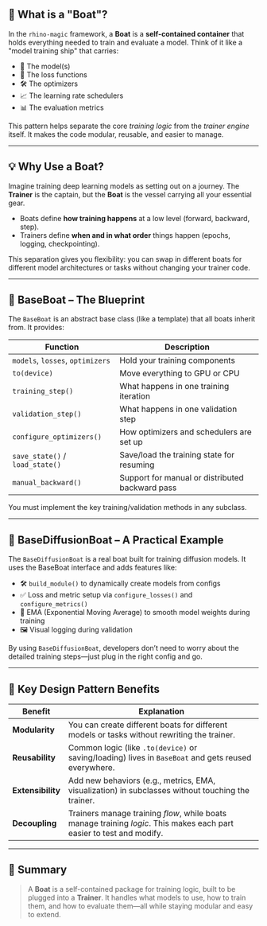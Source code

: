 ## 🚢 What is a "Boat"?

In the `rhino-magic` framework, a **Boat** is a **self-contained container** that holds everything needed to train and evaluate a model. Think of it like a "model training ship" that carries:

* 🚀 The model(s)
* 🧮 The loss functions
* 🛠️ The optimizers
* 📈 The learning rate schedulers
* 📊 The evaluation metrics

This pattern helps separate the core *training logic* from the *trainer engine* itself. It makes the code modular, reusable, and easier to manage.

---

## 💡 Why Use a Boat?

Imagine training deep learning models as setting out on a journey. The **Trainer** is the captain, but the **Boat** is the vessel carrying all your essential gear.

* Boats define **how training happens** at a low level (forward, backward, step).
* Trainers define **when and in what order** things happen (epochs, logging, checkpointing).

This separation gives you flexibility: you can swap in different boats for different model architectures or tasks without changing your trainer code.

---

## 🧱 BaseBoat – The Blueprint

The `BaseBoat` is an abstract base class (like a template) that all boats inherit from. It provides:

| Function                         | Description                                     |
| -------------------------------- | ----------------------------------------------- |
| `models`, `losses`, `optimizers` | Hold your training components                   |
| `to(device)`                     | Move everything to GPU or CPU                   |
| `training_step()`                | What happens in one training iteration          |
| `validation_step()`              | What happens in one validation step             |
| `configure_optimizers()`         | How optimizers and schedulers are set up        |
| `save_state()` / `load_state()`  | Save/load the training state for resuming       |
| `manual_backward()`              | Support for manual or distributed backward pass |

You must implement the key training/validation methods in any subclass.

---

## 🧠 BaseDiffusionBoat – A Practical Example

The `BaseDiffusionBoat` is a real boat built for training diffusion models. It uses the BaseBoat interface and adds features like:

* 🛠 `build_module()` to dynamically create models from configs
* ✅ Loss and metric setup via `configure_losses()` and `configure_metrics()`
* 🔁 EMA (Exponential Moving Average) to smooth model weights during training
* 🖼️ Visual logging during validation

By using `BaseDiffusionBoat`, developers don’t need to worry about the detailed training steps—just plug in the right config and go.

---

## 🧩 Key Design Pattern Benefits

| Benefit           | Explanation                                                                                                           |
| ----------------- | --------------------------------------------------------------------------------------------------------------------- |
| **Modularity**    | You can create different boats for different models or tasks without rewriting the trainer.                           |
| **Reusability**   | Common logic (like `.to(device)` or saving/loading) lives in `BaseBoat` and gets reused everywhere.                   |
| **Extensibility** | Add new behaviors (e.g., metrics, EMA, visualization) in subclasses without touching the trainer.                     |
| **Decoupling**    | Trainers manage training *flow*, while boats manage training *logic*. This makes each part easier to test and modify. |

---

## 🧭 Summary

> A **Boat** is a self-contained package for training logic, built to be plugged into a **Trainer**. It handles what models to use, how to train them, and how to evaluate them—all while staying modular and easy to extend.

